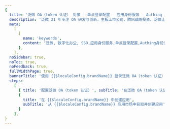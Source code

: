 ```yaml
---
{
  title: '泛微 OA（token 认证） 对接 - 单点登录配置 - 应用身份服务 - Authing 身份云',
  description: '泛微 21 年专注 OA 研发与创新，主板上市公司，腾讯战略投资。泛微让组织在一个平台上实现智能、协同、高效的数字化办公，助力组织的数字化转型',
  meta:
    [
      {
        name: 'keywords',
        content: '泛微, 数字化办公, SSO,应用身份服务,单点登录配置,Authing身份云',
      },
    ],
  noSidebar: true,
  noToc: true,
  noFeedback: true,
  fullWidthPage: true,
  bannerTitle: '使用 {{$localeConfig.brandName}} 登录泛微 OA（token 认证）',
  steps:
    [
      { title: '配置泛微 OA（token 认证）', subTitle: '在泛微 OA（token 认证） 中配置 token 认证' },
      {
        title: '在 {{$localeConfig.brandName}} 中创建应用',
        subTitle: '从 {{$localeConfig.brandName}} 应用市场中获取并创建应用',
      }
    ],
}
---
```


<IntegrationDetail/>
